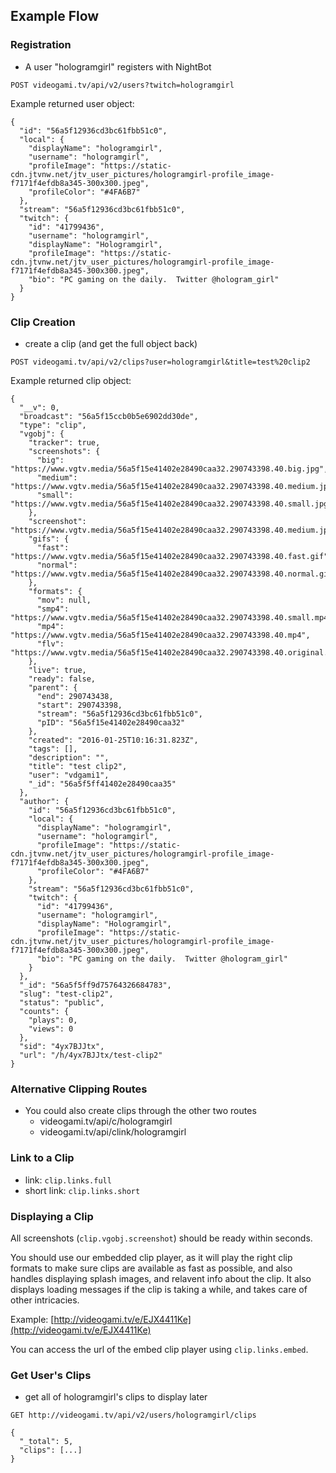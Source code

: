 ## Example Flow


### Registration
- A user "hologramgirl" registers with NightBot

`POST videogami.tv/api/v2/users?twitch=hologramgirl`

Example returned user object:
```
{
  "id": "56a5f12936cd3bc61fbb51c0",
  "local": {
    "displayName": "hologramgirl",
    "username": "hologramgirl",
    "profileImage": "https://static-cdn.jtvnw.net/jtv_user_pictures/hologramgirl-profile_image-f7171f4efdb8a345-300x300.jpeg",
    "profileColor": "#4FA6B7"
  },
  "stream": "56a5f12936cd3bc61fbb51c0",
  "twitch": {
    "id": "41799436",
    "username": "hologramgirl",
    "displayName": "Hologramgirl",
    "profileImage": "https://static-cdn.jtvnw.net/jtv_user_pictures/hologramgirl-profile_image-f7171f4efdb8a345-300x300.jpeg",
    "bio": "PC gaming on the daily.  Twitter @hologram_girl"
  }
}
```

### Clip Creation

- create a clip (and get the full object back)

`POST videogami.tv/api/v2/clips?user=hologramgirl&title=test%20clip2`

Example returned clip object:
```
{
  "__v": 0,
  "broadcast": "56a5f15ccb0b5e6902dd30de",
  "type": "clip",
  "vgobj": {
    "tracker": true,
    "screenshots": {
      "big": "https://www.vgtv.media/56a5f15e41402e28490caa32.290743398.40.big.jpg",
      "medium": "https://www.vgtv.media/56a5f15e41402e28490caa32.290743398.40.medium.jpg",
      "small": "https://www.vgtv.media/56a5f15e41402e28490caa32.290743398.40.small.jpg"
    },
    "screenshot": "https://www.vgtv.media/56a5f15e41402e28490caa32.290743398.40.medium.jpg",
    "gifs": {
      "fast": "https://www.vgtv.media/56a5f15e41402e28490caa32.290743398.40.fast.gif",
      "normal": "https://www.vgtv.media/56a5f15e41402e28490caa32.290743398.40.normal.gif"
    },
    "formats": {
      "mov": null,
      "smp4": "https://www.vgtv.media/56a5f15e41402e28490caa32.290743398.40.small.mp4",
      "mp4": "https://www.vgtv.media/56a5f15e41402e28490caa32.290743398.40.mp4",
      "flv": "https://www.vgtv.media/56a5f15e41402e28490caa32.290743398.40.original.mp4"
    },
    "live": true,
    "ready": false,
    "parent": {
      "end": 290743438,
      "start": 290743398,
      "stream": "56a5f12936cd3bc61fbb51c0",
      "pID": "56a5f15e41402e28490caa32"
    },
    "created": "2016-01-25T10:16:31.823Z",
    "tags": [],
    "description": "",
    "title": "test clip2",
    "user": "vdgami1",
    "_id": "56a5f5ff41402e28490caa35"
  },
  "author": {
    "id": "56a5f12936cd3bc61fbb51c0",
    "local": {
      "displayName": "hologramgirl",
      "username": "hologramgirl",
      "profileImage": "https://static-cdn.jtvnw.net/jtv_user_pictures/hologramgirl-profile_image-f7171f4efdb8a345-300x300.jpeg",
      "profileColor": "#4FA6B7"
    },
    "stream": "56a5f12936cd3bc61fbb51c0",
    "twitch": {
      "id": "41799436",
      "username": "hologramgirl",
      "displayName": "Hologramgirl",
      "profileImage": "https://static-cdn.jtvnw.net/jtv_user_pictures/hologramgirl-profile_image-f7171f4efdb8a345-300x300.jpeg",
      "bio": "PC gaming on the daily.  Twitter @hologram_girl"
    }
  },
  "_id": "56a5f5ff9d75764326684783",
  "slug": "test-clip2",
  "status": "public",
  "counts": {
    "plays": 0,
    "views": 0
  },
  "sid": "4yx7BJJtx",
  "url": "/h/4yx7BJJtx/test-clip2"
}
```

### Alternative Clipping Routes

-  You could also create clips through the other two routes
    - videogami.tv/api/c/hologramgirl
    - videogami.tv/api/clink/hologramgirl

### Link to a Clip
- link: `clip.links.full`
- short link: `clip.links.short`

### Displaying a Clip
All screenshots (`clip.vgobj.screenshot`) should be ready within seconds.

You should use our embedded clip player, as it will play the right clip 
formats to make sure clips are available as fast as possible, and also handles
displaying splash images, and relavent info about the clip. It also displays
loading messages if the clip is taking a while, and takes care of other 
intricacies.

Example: [http://videogami.tv/e/EJX4411Ke](http://videogami.tv/e/EJX4411Ke)

You can access the url of the embed clip player using `clip.links.embed`.

### Get User's Clips

- get all of hologramgirl's clips to display later

`GET http://videogami.tv/api/v2/users/hologramgirl/clips`

```
{
  "_total": 5,
  "clips": [...]
}
```
